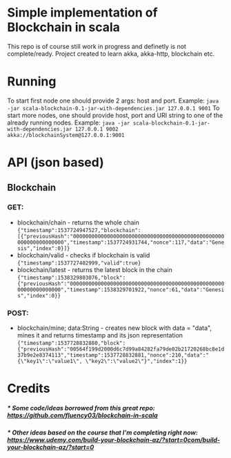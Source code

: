 # Simple implementation of Blockchain in scala
This repo is of course still work in progress and definetly is not complete/ready.
Project created to learn akka, akka-http, blockchain etc.

# Running
To start first node one should provide 2 args: host and port. Example:
```java -jar scala-blockchain-0.1-jar-with-dependencies.jar 127.0.0.1 9001```
To start more nodes, one should provide host, port and URI string to one of the already running nodes. Example:
```java -jar scala-blockchain-0.1-jar-with-dependencies.jar 127.0.0.1 9002 akka://blockchainSystem@127.0.0.1:9001```

# API (json based)
## Blockchain
### GET:
* blockchain/chain - returns the whole chain
```{"timestamp":1537724947527,"blockchain":[{"previousHash":"0000000000000000000000000000000000000000000000000000000000000000","timestamp":1537724931744,"nonce":117,"data":"Genesis","index":0}]}```
* blockchain/valid - checks if blockchain is valid
```{"timestamp":1537727402999,"valid":true}```
* blockchain/latest - returns the latest block in the chain
```{"timestamp":1538329803076,"block":{"previousHash":"0000000000000000000000000000000000000000000000000000000000000000","timestamp":1538329701922,"nonce":61,"data":"Genesis","index":0}}```

### POST:
* blockchain/mine; data:String - creates new block with data = "data", mines it and returns timestamp and its json representation
```{"timestamp":1537728832880,"block":{"previousHash":"00564f199d2000d6c7d99a84282fa79de02b21720268bc8e1d37b9e2e8374113","timestamp":1537728832881,"nonce":210,"data":"{\"key1\":\"value1\", \"key2\":\"value2\"}","index":1}}```

# Credits
##### * Some code/ideas borrowed from this great repo: https://github.com/fluency03/blockchain-in-scala
##### * Other ideas based on the course that I'm completing right now: https://www.udemy.com/build-your-blockchain-az/?start=0com/build-your-blockchain-az/?start=0
